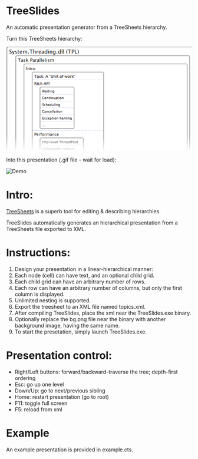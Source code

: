 # TreeSlides
An automatic presentation generator from a TreeSheets hierarchy.

Turn this TreeSheets hierarchy:

![TreeSheets](ts.png?raw=true "TreeSheets")


Into this presentation (.gif file - wait for load):

![Demo](TreeSlides.gif?raw=true "Demo")

# Intro:
[TreeSheets](http://strlen.com/treesheets) is a superb tool for editing & describing hierarchies.

TreeSlides automatically generates an hierarchical presentation from a TreeSheets file exported to XML.

# Instructions:
1. Design your presentation in a linear-hierarchical manner:
  1. Each node (cell) can have text, and an optional child grid.
  2. Each child grid can have an arbitrary number of rows.
  3. Each row can have an arbitrary number of columns, but only the first column is displayed.
  4. Unlimited nesting is supported.
2. Export the treesheet to an XML file named topics.xml.
3. After compiling TreeSlides, place the xml near the TreeSlides.exe binary.
4. Optionally replace the bg.png file near the binary with another background image, having the same name.
5. To start the presetation, simply launch TreeSlides.exe.

# Presentation control:
* Right/Left buttons: forward/backward-traverse the tree; depth-first ordering
* Esc: go up one level
* Down/Up: go to next/previous sibling
* Home: restart presentation (go to root)
* F11: toggle full screen
* F5: reload from xml

# Example
An example presentation is provided in example.cts.
